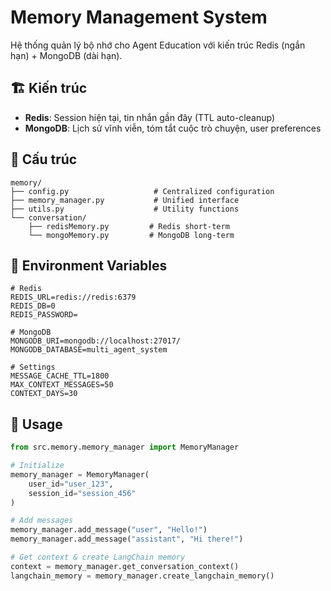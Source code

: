 # Memory Management System

Hệ thống quản lý bộ nhớ cho Agent Education với kiến trúc Redis (ngắn hạn) + MongoDB (dài hạn).

## 🏗️ Kiến trúc

- **Redis**: Session hiện tại, tin nhắn gần đây (TTL auto-cleanup)
- **MongoDB**: Lịch sử vĩnh viễn, tóm tắt cuộc trò chuyện, user preferences

## 📁 Cấu trúc

```
memory/
├── config.py                   # Centralized configuration
├── memory_manager.py           # Unified interface
├── utils.py                    # Utility functions
└── conversation/
    ├── redisMemory.py         # Redis short-term
    └── mongoMemory.py         # MongoDB long-term
```

## 🔧 Environment Variables

```env
# Redis
REDIS_URL=redis://redis:6379
REDIS_DB=0
REDIS_PASSWORD=

# MongoDB
MONGODB_URI=mongodb://localhost:27017/
MONGODB_DATABASE=multi_agent_system

# Settings
MESSAGE_CACHE_TTL=1800
MAX_CONTEXT_MESSAGES=50
CONTEXT_DAYS=30
```

## 🚀 Usage

```python
from src.memory.memory_manager import MemoryManager

# Initialize
memory_manager = MemoryManager(
    user_id="user_123",
    session_id="session_456"
)

# Add messages
memory_manager.add_message("user", "Hello!")
memory_manager.add_message("assistant", "Hi there!")

# Get context & create LangChain memory
context = memory_manager.get_conversation_context()
langchain_memory = memory_manager.create_langchain_memory()
```
